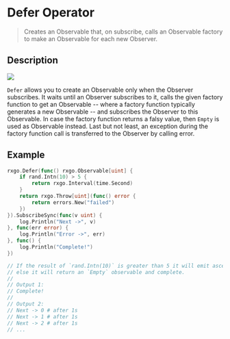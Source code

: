 # Defer Operator

> Creates an Observable that, on subscribe, calls an Observable factory to make an Observable for each new Observer.

## Description

![](https://rxjs.dev/assets/images/marble-diagrams/defer.png)

`Defer` allows you to create an Observable only when the Observer subscribes. It waits until an Observer subscribes to it, calls the given factory function to get an Observable -- where a factory function typically generates a new Observable -- and subscribes the Observer to this Observable. In case the factory function returns a falsy value, then `Empty` is used as Observable instead. Last but not least, an exception during the factory function call is transferred to the Observer by calling error.

## Example

```go
rxgo.Defer(func() rxgo.Observable[uint] {
	if rand.Intn(10) > 5 {
		return rxgo.Interval(time.Second)
	}
	return rxgo.Throw[uint](func() error {
		return errors.New("failed")
	})
}).SubscribeSync(func(v uint) {
    log.Println("Next ->", v)
}, func(err error) {
    log.Println("Error ->", err)
}, func() {
    log.Println("Complete!")
})

// If the result of `rand.Intn(10)` is greater than 5 it will emit ascending numbers, one every second(1000ms);
// else it will return an `Empty` observable and complete.
//
// Output 1:
// Complete!
//
// Output 2:
// Next -> 0 # after 1s
// Next -> 1 # after 1s
// Next -> 2 # after 1s
// ...
```
